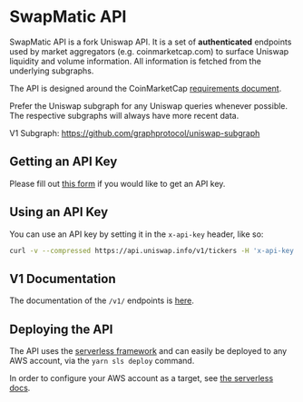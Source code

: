 # SwapMatic API

SwapMatic API is a fork Uniswap API. It is a set of **authenticated** endpoints used by market aggregators (e.g. coinmarketcap.com) to surface 
Uniswap liquidity and volume information. All information is fetched from the underlying subgraphs.

The API is designed around the CoinMarketCap
[requirements document](https://docs.google.com/document/d/1S4urpzUnO2t7DmS_1dc4EL4tgnnbTObPYXvDeBnukCg).

Prefer the Uniswap subgraph for any Uniswap queries whenever possible. The respective subgraphs will always have more
recent data.

V1 Subgraph: https://github.com/graphprotocol/uniswap-subgraph

## Getting an API Key

Please fill out [this form](https://forms.gle/4xucinVsTTPu71bT6) if you would like to get an API key.

## Using an API Key

You can use an API key by setting it in the `x-api-key` header, like so:

```sh
curl -v --compressed https://api.uniswap.info/v1/tickers -H 'x-api-key: abcd1234'
```

## V1 Documentation

The documentation of the `/v1/` endpoints is [here](./v1.md).

## Deploying the API

The API uses the [serverless framework](https://serverless.com) and can easily be deployed to any AWS account,
via the `yarn sls deploy` command.

In order to configure your AWS account as a target, 
see [the serverless docs](https://www.serverless.com/framework/docs/providers/aws/guide/credentials/).
